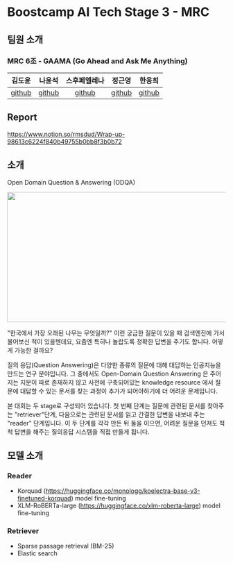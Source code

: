 # Boostcamp AI Tech Stage 3 - MRC

## 팀원 소개

### MRC 6조 - GAAMA (Go Ahead and Ask Me Anything)

|                김도윤                |                나윤석                |             스후페엘레나             |                정근영                 |                 한웅희                 |
| :----------------------------------: | :----------------------------------: | :----------------------------------: | :-----------------------------------: | :------------------------------------: |
| [github](https://github.com/ddoyoon) | [github](https://github.com/alinghi) | [github](https://github.com/sheikra) | [github](https://github.com/GY-Jeong) | [github](https://github.com/dndgml913)

## Report

https://www.notion.so/rmsdud/Wrap-up-98613c6224f840b49755b0bb8f3b0b72

## 소개

Open Domain Question & Answering (ODQA)

<center><img src="https://user-images.githubusercontent.com/28976984/119233396-cff49080-bb63-11eb-9b64-ccdae20df166.png" width="700" height="300"></center>

"한국에서 가장 오래된 나무는 무엇일까?" 이런 궁금한 질문이 있을 때 검색엔진에 가서 물어보신 적이 있을텐데요, 요즘엔 특히나 놀랍도록 정확한 답변을 주기도 합니다. 어떻게 가능한 걸까요?

질의 응답(Question Answering)은 다양한 종류의 질문에 대해 대답하는 인공지능을 만드는 연구 분야입니다. 그 중에서도 Open-Domain Question Answering 은 주어지는 지문이 따로 존재하지 않고 사전에 구축되어있는 knowledge resource 에서 질문에 대답할 수 있는 문서를 찾는 과정이 추가가 되어야하기에 더 어려운 문제입니다.

본 대회는 두 stage로 구성되어 있습니다. 첫 번째 단계는 질문에 관련된 문서를 찾아주는 "retriever"단계, 다음으로는 관련된 문서를 읽고 간결한 답변을 내보내 주는 "reader" 단계입니다. 이 두 단계를 각각 만든 뒤 둘을 이으면, 어려운 질문을 던져도 척척 답변을 해주는 질의응답 시스템을 직접 만들게 됩니다.

## 모델 소개

### Reader

- Korquad (https://huggingface.co/monologg/koelectra-base-v3-finetuned-korquad) model fine-tuning
- XLM-RoBERTa-large (https://huggingface.co/xlm-roberta-large) model fine-tuning

### Retriever

- Sparse passage retrieval (BM-25)
- Elastic search
